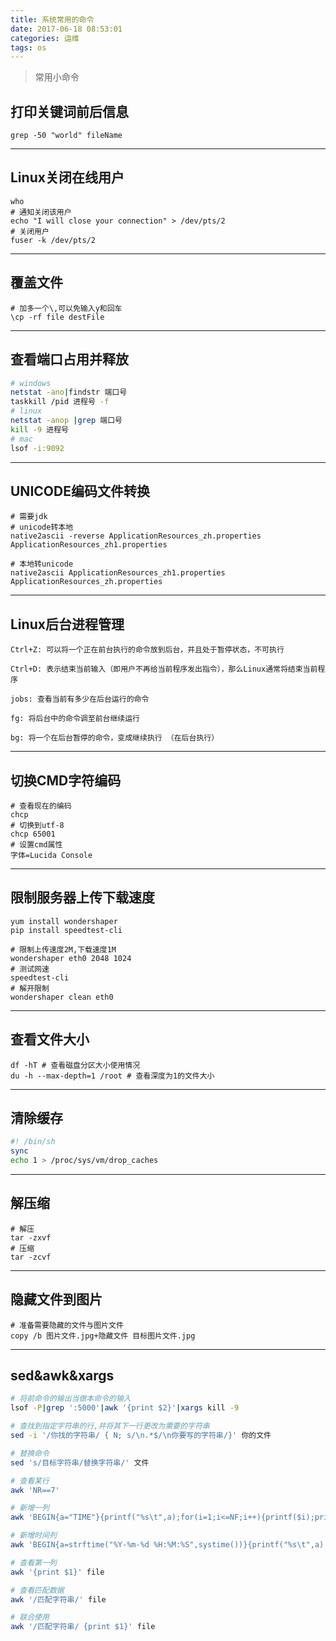 ```yaml
---
title: 系统常用的命令
date: 2017-06-18 08:53:01
categories: 运维
tags: os
---
```


> 常用小命令

<!-- more -->

## 打印关键词前后信息
```
grep -50 "world" fileName
```

---

## Linux关闭在线用户
```
who
# 通知关闭该用户
echo "I will close your connection" > /dev/pts/2
# 关闭用户
fuser -k /dev/pts/2
```

---

## 覆盖文件
```
# 加多一个\,可以免输入y和回车
\cp -rf file destFile
```

---

## 查看端口占用并释放
```bash
# windows
netstat -ano|findstr 端口号
taskkill /pid 进程号 -f
# linux
netstat -anop |grep 端口号
kill -9 进程号
# mac
lsof -i:9092
```

---

## UNICODE编码文件转换
```
# 需要jdk
# unicode转本地
native2ascii -reverse ApplicationResources_zh.properties ApplicationResources_zh1.properties

# 本地转unicode
native2ascii ApplicationResources_zh1.properties ApplicationResources_zh.properties
```

---

## Linux后台进程管理
```
Ctrl+Z: 可以将一个正在前台执行的命令放到后台，并且处于暂停状态，不可执行

Ctrl+D: 表示结束当前输入（即用户不再给当前程序发出指令），那么Linux通常将结束当前程序

jobs: 查看当前有多少在后台运行的命令

fg: 将后台中的命令调至前台继续运行

bg: 将一个在后台暂停的命令，变成继续执行 （在后台执行）
```

---

## 切换CMD字符编码
```
# 查看现在的编码
chcp
# 切换到utf-8
chcp 65001
# 设置cmd属性
字体=Lucida Console
```

---

## 限制服务器上传下载速度
```
yum install wondershaper
pip install speedtest-cli

# 限制上传速度2M,下载速度1M
wondershaper eth0 2048 1024
# 测试网速
speedtest-cli
# 解开限制
wondershaper clean eth0
```

---

## 查看文件大小 
```
df -hT # 查看磁盘分区大小使用情况
du -h --max-depth=1 /root # 查看深度为1的文件大小
```

---

## 清除缓存
```bash
#! /bin/sh
sync
echo 1 > /proc/sys/vm/drop_caches
```

---

## 解压缩
```
# 解压
tar -zxvf
# 压缩
tar -zcvf
```

---

## 隐藏文件到图片
```
# 准备需要隐藏的文件与图片文件
copy /b 图片文件.jpg+隐藏文件 目标图片文件.jpg
```

---

## sed&awk&xargs
```bash
# 将前命令的输出当做本命令的输入
lsof -P|grep ':5000'|awk '{print $2}'|xargs kill -9

# 查找到指定字符串的行,并将其下一行更改为需要的字符串
sed -i '/你找的字符串/ { N; s/\n.*$/\n你要写的字符串/}' 你的文件

# 替换命令
sed 's/目标字符串/替换字符串/' 文件

# 查看某行
awk 'NR==7'

# 新增一列
awk 'BEGIN{a="TIME"}{printf("%s\t",a);for(i=1;i<=NF;i++){printf($i);printf("\t")}printf("%s","\n")}'

# 新增时间列
awk 'BEGIN{a=strftime("%Y-%m-%d %H:%M:%S",systime())}{printf("%s\t",a);for(i=1;i<=NF;i++){printf($i);printf("\t")}printf("%s","\n")}'

# 查看第一列
awk '{print $1}' file

# 查看匹配数据
awk '/匹配字符串/' file

# 联合使用
awk '/匹配字符串/ {print $1}' file
```
